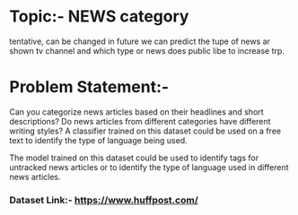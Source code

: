 # Topic:- NEWS category

tentative, can be changed in future
we can predict the tupe of news ar shown tv channel and which type or news does public libe to increase trp.






# Problem Statement:-
Can you categorize news articles based on their headlines and short descriptions?
Do news articles from different categories have different writing styles?
A classifier trained on this dataset could be used on a free text to identify the type of language being used.

The model trained on this dataset could be used to identify tags for untracked news articles or to identify the type of language used in different news articles.

### Dataset Link:- https://www.huffpost.com/
